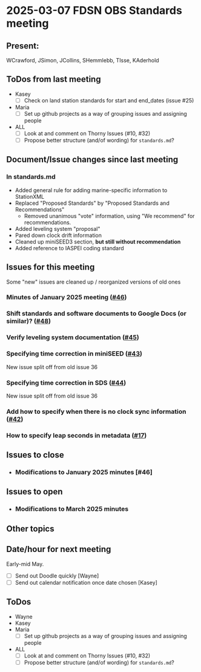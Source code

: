 # 2025-03-07 FDSN OBS Standards meeting

## Present: 
WCrawford, JSimon, JCollins, SHemmlebb, TIsse, KAderhold

##  ToDos from last meeting

- Kasey
    - [ ] Check on land station standards for start and end_dates (issue #25)
- Maria
    - [ ] Set up github projects as a way of grouping issues and assigning people
- ALL
    - [ ] Look at and comment on Thorny Issues (#10, #32)
    - [ ] Propose better structure (and/of wording) for ``standards.md``?

## Document/Issue changes since last meeting

### In standards.md

- Added general rule for adding marine-specific information to StationXML
- Replaced "Proposed Standards" by "Proposed Standards and Recommendations"
    - Removed unanimous "vote" information, using "We recommend" for recommendations.
- Added leveling system "proposal"
- Pared down clock drift information
- Cleaned up miniSEED3 section, **but still without recommendation**
- Added reference to IASPEI coding standard

## Issues for this meeting

Some "new" issues are cleaned up / reorganized versions of old ones

### Minutes of January 2025 meeting ([#46](https://github.com/FDSN/OBS-standards/issues/46))

### Shift standards and software documents to Google Docs (or similar)? ([#48](https://github.com/FDSN/OBS-standards/issues/48))

### Verify leveling system documentation ([#45](https://github.com/FDSN/OBS-standards/issues/45))

### Specifying time correction in miniSEED ([#43](https://github.com/FDSN/OBS-standards/issues/43))
New issue split off from old issue 36

### Specifying time correction in SDS ([#44](https://github.com/FDSN/OBS-standards/issues/44))
New issue split off from old issue 36

### Add how to specify when there is no clock sync information ([#42](https://github.com/FDSN/OBS-standards/issues/42))

### How to specify leap seconds in metadata ([#17](https://github.com/FDSN/OBS-standards/issues/17))

## Issues to close

- ### Modifications to January 2025 minutes [#46]

## Issues to open

- ### Modifications to March 2025 minutes

## Other topics


## Date/hour for next meeting

Early-mid May.

- [ ] Send out Doodle quickly [Wayne]
- [ ] Send out calendar notification once date chosen [Kasey]

## ToDos

- Wayne
- Kasey
- Maria
    - [ ] Set up github projects as a way of grouping issues and assigning people
- ALL
    - [ ] Look at and comment on Thorny Issues (#10, #32)
    - [ ] Propose better structure (and/of wording) for ``standards.md``?
